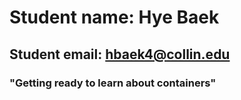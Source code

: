 # Student name: Hye Baek
## Student email: hbaek4@collin.edu
### "Getting ready to learn about containers"